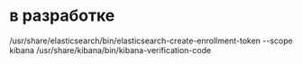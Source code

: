 #  в разработке
/usr/share/elasticsearch/bin/elasticsearch-create-enrollment-token --scope kibana
/usr/share/kibana/bin/kibana-verification-code
